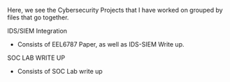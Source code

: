 Here, we see the Cybersecurity Projects that I have worked on grouped by files that go together.

  IDS/SIEM Integration
  
  - Consists of EEL6787 Paper, as well as IDS-SIEM Write up.

  SOC LAB WRITE UP

  -  Consists of SOC Lab write up
